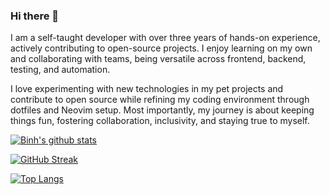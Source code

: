 ### Hi there 👋

I am a self-taught developer with over three years of hands-on experience, actively contributing to open-source projects.
I enjoy learning on my own and collaborating with teams, being versatile across frontend, backend, testing, and automation.

I love experimenting with new technologies in my pet projects and contribute to open source while refining my coding
environment through dotfiles and Neovim setup.
Most importantly, my journey is about keeping things fun, fostering collaboration, inclusivity, and staying true to myself.

[![Binh's github stats](https://github-readme-stats.vercel.app/api?username=binhtran432k&theme=dracula&count_private=true&show_icons=true)](https://github-readme-stats.vercel.app/api?username=binhtran432k&theme=dracula&count_private=true&show_icons=true)

[![GitHub Streak](https://streak-stats.demolab.com/?user=binhtran432k&theme=dracula)](https://streak-stats.demolab.com/?user=binhtran432k&theme=dracula)

[![Top Langs](https://github-readme-stats.vercel.app/api/top-langs/?username=binhtran432k&theme=dracula&hide=html,css,nushell&size_weight=0.5&count_weight=0.5&langs_count=10&layout=compact)](https://github-readme-stats.vercel.app/api/top-langs/?username=binhtran432k&theme=dracula&hide=html,css,nushell&size_weight=0.5&count_weight=0.5&langs_count=10&layout=compact)

<!--
**binhtran432k/binhtran432k** is a ✨ _special_ ✨ repository because its `README.md` (this file) appears on your GitHub profile.

Here are some ideas to get you started:

- 🔭 I’m currently working on ...
- 🌱 I’m currently learning ...
- 👯 I’m looking to collaborate on ...
- 🤔 I’m looking for help with ...
- 💬 Ask me about ...
- 📫 How to reach me: ...
- 😄 Pronouns: ...
- ⚡ Fun fact: ...
-->
